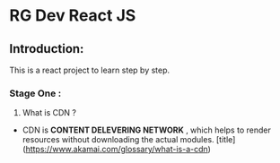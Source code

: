 # RG Dev React JS

## Introduction: 
This is a react project to learn step by step.

### Stage One :

1. What is CDN ?

- CDN is **CONTENT DELEVERING NETWORK** , which helps to render resources without downloading the actual modules.
	[title] (https://www.akamai.com/glossary/what-is-a-cdn)
